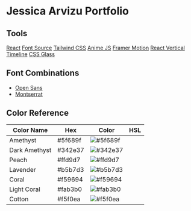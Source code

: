 # Jessica Arvizu Portfolio

## Tools
[React](https://es.react.dev/)
[Font Source](https://fontsource.org/)
[Tailwind CSS](https://tailwindcss.com/)
[Anime JS](https://animejs.com/)
[Framer Motion](https://www.framer.com/)
[React Vertical Timeline](https://stephane-monnot.github.io/react-vertical-timeline/#/)
[CSS Glass](https://css.glass/)

## Font Combinations
- [Open Sans](https://fontsource.org/fonts/open-sans)
- [Montserrat](https://fontsource.org/fonts/montserrat)

## Color Reference
| Color Name    | Hex          | Color | HSL  |
| ------------- |------------- |-------|------ |
|Amethyst|#5f689f|![#5f689f](https://via.placeholder.com/10/5f689f?text=+)|
|Dark Amethyst|#342e37|![#342e37](https://via.placeholder.com/10/342e37?text=+)|
|Peach |#ffd9d7|![#ffd9d7](https://via.placeholder.com/10/ffd9d7?text=+)|
|Lavender|#b5b7d3|![#b5b7d3](https://via.placeholder.com/10/b5b7d3?text=+)|
|Coral|#f59694|![#f59694](https://via.placeholder.com/10/f59694?text=+)|
|Light Coral|#fab3b0|![#fab3b0](https://via.placeholder.com/10/fab3b0?text=+)|
|Cotton|#f5f0ea|![#f5f0ea](https://via.placeholder.com/10/f5f0ea?text=+)|

